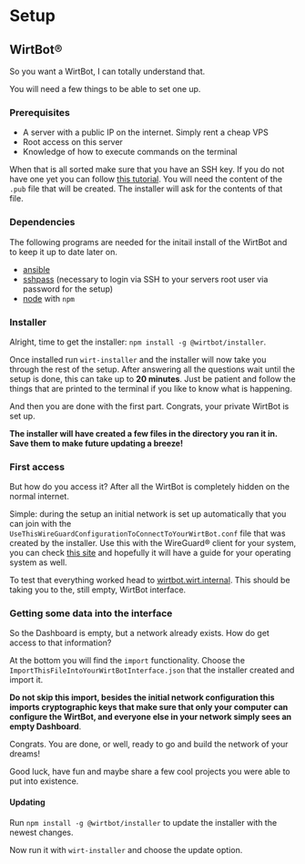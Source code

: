 # Setup

## WirtBot®

So you want a WirtBot, I can totally understand that.

You will need a few things to be able to set one up.

### Prerequisites
- A server with a public IP on the internet. Simply rent a cheap VPS
- Root access on this server
- Knowledge of how to execute commands on the terminal

When that is all sorted make sure that you have an SSH key. 
If you do not have one yet you can follow [this tutorial](https://www.ssh.com/ssh/keygen/).
You will need the content of the `.pub` file that will be created. The installer will ask for the contents of that file.


### Dependencies

The following programs are needed for the initail install of the WirtBot and to keep it up to date later on.

- [ansible](https://docs.ansible.com/ansible/latest/installation_guide/intro_installation.html)
- [sshpass](https://gist.github.com/arunoda/7790979) (necessary to login via SSH to your servers root user via password for the setup)
- [node](https://nodejs.org/en/download/) with `npm`


### Installer
Alright, time to get the installer: `npm install -g @wirtbot/installer`. 

Once installed run `wirt-installer` and the installer will now take you through the rest of the setup.
After answering all the questions wait until the setup is done, this can take up to **20 minutes**. Just be patient and follow the things that are printed to the terminal if you like to know what is happening.

And then you are done with the first part. Congrats, your private WirtBot is set up.

**The installer will have created a few files in the directory you ran it in. Save them to make future updating a breeze!**

### First access
But how do you access it? After all the WirtBot is completely hidden on the normal internet.

Simple: during the setup an initial network is set up automatically that you can join with the `UseThisWireGuardConfigurationToConnectToYourWirtBot.conf` file that was created by the installer.
Use this with the WireGuard® client for your system, you can check [this site](/docs/join-a-network) and hopefully it will have a guide for your operating system as well.

To test that everything worked head to [wirtbot.wirt.internal](http://wirtbot.wirt.internal). 
This should be taking you to the, still empty, WirtBot interface.

### Getting some data into the interface

So the Dashboard is empty, but a network already exists. How do get access to that information?

At the bottom you will find the `import` functionality.
Choose the `ImportThisFileIntoYourWirtBotInterface.json` that the installer created and import it.

**Do not skip this import, besides the initial network configuration this imports cryptographic keys that make sure that only your computer can configure the WirtBot, and everyone else in your network simply sees an empty Dashboard**.


Congrats. You are done, or well, ready to go and build the network of your dreams!



Good luck, have fun and maybe share a few cool projects you were able to put into existence.

#### Updating

Run `npm install -g @wirtbot/installer` to update the installer with the newest changes.

Now run it with `wirt-installer` and choose the update option.
